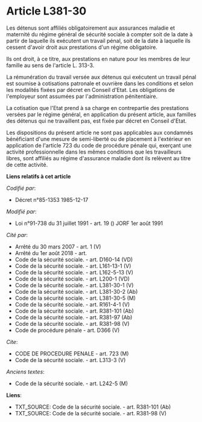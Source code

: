# Article L381-30

Les détenus sont affiliés obligatoirement aux assurances maladie et maternité du régime général de sécurité sociale à compter
soit de la date à partir de laquelle ils exécutent un travail pénal, soit de la date à laquelle ils cessent d'avoir droit aux
prestations d'un régime obligatoire.

Ils ont droit, à ce titre, aux prestations en nature pour les membres de leur famille au sens de l'article L. 313-3.

La rémunération du travail versée aux détenus qui exécutent un travail pénal est soumise à cotisations patronale et ouvrière
dans les conditions et selon les modalités fixées par décret en Conseil d'Etat. Les obligations de l'employeur sont assumées
par l'administration pénitentiaire.

La cotisation que l'Etat prend à sa charge en contrepartie des prestations versées par le régime général, en application du
présent article, aux familles des détenus qui ne travaillent pas, est fixée par décret en Conseil d'Etat.

Les dispositions du présent article ne sont pas applicables aux condamnés bénéficiant d'une mesure de semi-liberté ou de
placement à l'extérieur en application de l'article 723 du code de procédure pénale qui, exerçant une activité
professionnelle dans les mêmes conditions que les travailleurs libres, sont affiliés au régime d'assurance maladie dont ils
relèvent au titre de cette activité.

**Liens relatifs à cet article**

_Codifié par_:

  - Décret n°85-1353 1985-12-17

_Modifié par_:

  - Loi n°91-738 du 31 juillet 1991 - art. 19 () JORF 1er août 1991

_Cité par_:

  - Arrêté du 30 mars 2007 - art. 1 (V)
  - Arrêté du 1er août 2018 - art.
  - Code de la sécurité sociale. - art. D160-14 (VD)
  - Code de la sécurité sociale. - art. L161-13-1 (V)
  - Code de la sécurité sociale. - art. L162-5-13 (V)
  - Code de la sécurité sociale. - art. L200-1 (VD)
  - Code de la sécurité sociale. - art. L381-30-1 (V)
  - Code de la sécurité sociale. - art. L381-30-2 (Ab)
  - Code de la sécurité sociale. - art. L381-30-5 (M)
  - Code de la sécurité sociale. - art. R161-4-1 (V)
  - Code de la sécurité sociale. - art. R381-101 (Ab)
  - Code de la sécurité sociale. - art. R381-97 (Ab)
  - Code de la sécurité sociale. - art. R381-98 (V)
  - Code de procédure pénale - art. D366 (V)

_Cite_:

  - CODE DE PROCEDURE PENALE - art. 723 (M)
  - Code de la sécurité sociale. - art. L313-3 (V)

_Anciens textes_:

  - Code de la sécurité sociale. - art. L242-5 (M)

**Liens**:

  - TXT_SOURCE: Code de la sécurité sociale. - art. R381-101 (Ab)
  - TXT_SOURCE: Code de la sécurité sociale. - art. R381-98 (V)
